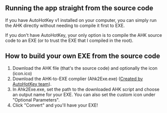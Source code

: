 ## Running the app straight from the source code
If you have AutoHotKey v1 installed on your computer, you can simply run the AHK directly without needing to compile it first to EXE.

If you don't have AutoHotKey, your only option is to compile the AHK source code to an EXE (or to trust the EXE that I compiled in the root).

## How to build your own EXE from the source code
1. Download the AHK file (that's the source code) and optionally the icon (icon.ico)
2. Download the AHK-to-EXE complier (Ahk2Exe.exe) ([Created by AutoHotKey team](https://github.com/AutoHotkey/Ahk2Exe)).
3. In Ahk2Exe.exe, set the path to the downloaded AHK script and choose an output name for your EXE. You can also set the custom icon under "Optional Parameters".
4. Click "Convert" and you'll have your EXE!
